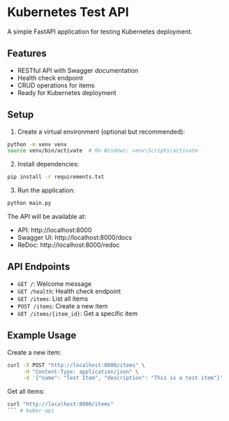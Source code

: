 # Kubernetes Test API

A simple FastAPI application for testing Kubernetes deployment.

## Features

- RESTful API with Swagger documentation
- Health check endpoint
- CRUD operations for items
- Ready for Kubernetes deployment

## Setup

1. Create a virtual environment (optional but recommended):
```bash
python -m venv venv
source venv/bin/activate  # On Windows: venv\Scripts\activate
```

2. Install dependencies:
```bash
pip install -r requirements.txt
```

3. Run the application:
```bash
python main.py
```

The API will be available at:
- API: http://localhost:8000
- Swagger UI: http://localhost:8000/docs
- ReDoc: http://localhost:8000/redoc

## API Endpoints

- `GET /`: Welcome message
- `GET /health`: Health check endpoint
- `GET /items`: List all items
- `POST /items`: Create a new item
- `GET /items/{item_id}`: Get a specific item

## Example Usage

Create a new item:
```bash
curl -X POST "http://localhost:8000/items" \
     -H "Content-Type: application/json" \
     -d '{"name": "Test Item", "description": "This is a test item"}'
```

Get all items:
```bash
curl "http://localhost:8000/items"
``` # kuber-api
